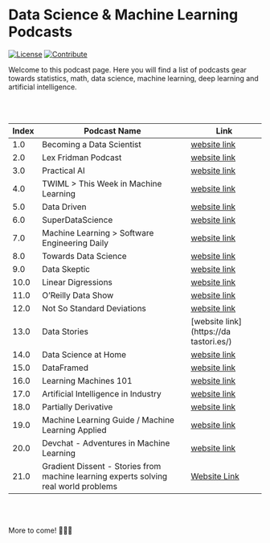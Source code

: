 # Data Science & Machine Learning Podcasts

[![License](https://img.shields.io/badge/License-CC0%201.0%20Universal-brightgreen.svg?style=flat-square)](https://github.com/66daysofdata/License)
[![Contribute](https://img.shields.io/badge/PRs-Contributions%20are%20Welcome-blue.svg?style=flat-square)](https://github.com/66daysofdata/Welcome-to-the-community)

Welcome to this podcast page. Here you will find a list of podcasts gear towards statistics, math, data science, machine learning, deep learning and artificial intelligence. 

<br><br>


| Index | Podcast Name |     Link   | 
| ----- | ------------ | ------------ |
| 1.0 | Becoming a Data Scientist | [website link](https://www.becomingadatascientist.com/category/podcast/) |
| 2.0 | Lex Fridman Podcast | [website link](https://lexfridman.com/podcast/) | 
| 3.0 | Practical AI | [website link](https://changelog.com/practicalai) |
| 4.0 | TWIML > This Week in Machine Learning | [website link](https://twimlai.com/) |
| 5.0 | Data Driven | [website link](https://datadriven.tv/episodes/) |
| 6.0 | SuperDataScience | [website link](https://www.superdatascience.com/podcast) |
| 7.0 |  Machine Learning > Software Engineering Daily | [website link](https://softwareengineeringdaily.com/category/all-episodes/exclusive-content/Podcast/) |
| 8.0 | Towards Data Science | [website link](https://towardsdatascience.com/podcast/home) |
| 9.0 | Data Skeptic |  [website link](https://dataskeptic.com/) |
| 10.0 | Linear Digressions | [website link](http://lineardigressions.com/) |
| 11.0 | O’Reilly Data Show | [website link](https://www.oreilly.com/radar/topics/oreilly-data-show-podcast/) |
| 12.0 | Not So Standard Deviations | [website link](https://nssdeviations.com/) | 
| 13.0 | Data Stories | [website link](https://da tastori.es/) |
| 14.0 | Data Science at Home | [website link](https://datascienceathome.com/) |
| 15.0 | DataFramed | [website link](https://www.datacamp.com/community/podcast) |
| 16.0 | Learning Machines 101 |    [website link](https://www.learningmachines101.com/) | 
| 17.0 | Artificial Intelligence in Industry | [website link](https://techemergence.libsyn.com/) |
| 18.0 | Partially Derivative | [website link](http://partiallyderivative.com/)|
| 19.0 | Machine Learning Guide / Machine Learning Applied | [website link](http://ocdevel.com/mlg) |
| 20.0 | Devchat - Adventures in Machine Learning | [website link](https://devchat.tv/podcasts/adventures-in-machine-learning/) |
| 21.0 | Gradient Dissent - Stories from machine learning experts solving real world problems | [Website Link](https://www.wandb.com/podcast) |

<br><br>

More to come! 🔔🔔🔔
